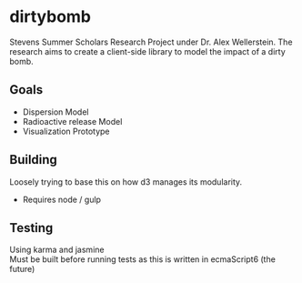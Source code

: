 # dirtybomb
Stevens Summer Scholars Research Project under Dr. Alex Wellerstein. The research aims to create a client-side library to model the impact of a dirty bomb. 

## Goals  
- Dispersion Model
- Radioactive release Model
- Visualization Prototype

## Building  
Loosely trying to base this on how d3 manages its modularity.  
- Requires node / gulp

## Testing
Using karma and jasmine  
Must be built before running tests as this is written in ecmaScript6 (the future)  

